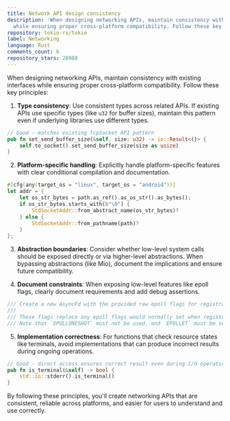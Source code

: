 ```yaml
---
title: Network API design consistency
description: 'When designing networking APIs, maintain consistency with existing interfaces
  while ensuring proper cross-platform compatibility. Follow these key principles:'
repository: tokio-rs/tokio
label: Networking
language: Rust
comments_count: 6
repository_stars: 28988
---
```


When designing networking APIs, maintain consistency with existing interfaces while ensuring proper cross-platform compatibility. Follow these key principles:

1. **Type consistency**: Use consistent types across related APIs. If existing APIs use specific types (like `u32` for buffer sizes), maintain this pattern even if underlying libraries use different types.

```rust
// Good - matches existing TcpSocket API pattern
pub fn set_send_buffer_size(&self, size: u32) -> io::Result<()> {
    self.to_socket().set_send_buffer_size(size as usize)
}
```

2. **Platform-specific handling**: Explicitly handle platform-specific features with clear conditional compilation and documentation.

```rust
#[cfg(any(target_os = "linux", target_os = "android"))]
let addr = {
    let os_str_bytes = path.as_ref().as_os_str().as_bytes();
    if os_str_bytes.starts_with(b"\0") {
        StdSocketAddr::from_abstract_name(os_str_bytes)?
    } else {
        StdSocketAddr::from_pathname(path)?
    }
};
```

3. **Abstraction boundaries**: Consider whether low-level system calls should be exposed directly or via higher-level abstractions. When bypassing abstractions (like Mio), document the implications and ensure future compatibility.

4. **Document constraints**: When exposing low-level features like epoll flags, clearly document requirements and add debug assertions.

```rust
/// Create a new AsyncFd with the provided raw epoll flags for registration.
///
/// These flags replace any epoll flags would normally set when registering the fd.
/// Note that `EPOLLONESHOT` must not be used, and `EPOLLET` must be set.
```

5. **Implementation correctness**: For functions that check resource states like terminals, avoid implementations that can produce incorrect results during ongoing operations.

```rust
// Good - direct access ensures correct result even during I/O operations
pub fn is_terminal(&self) -> bool {
    std::io::stderr().is_terminal()
}
```

By following these principles, you'll create networking APIs that are consistent, reliable across platforms, and easier for users to understand and use correctly.